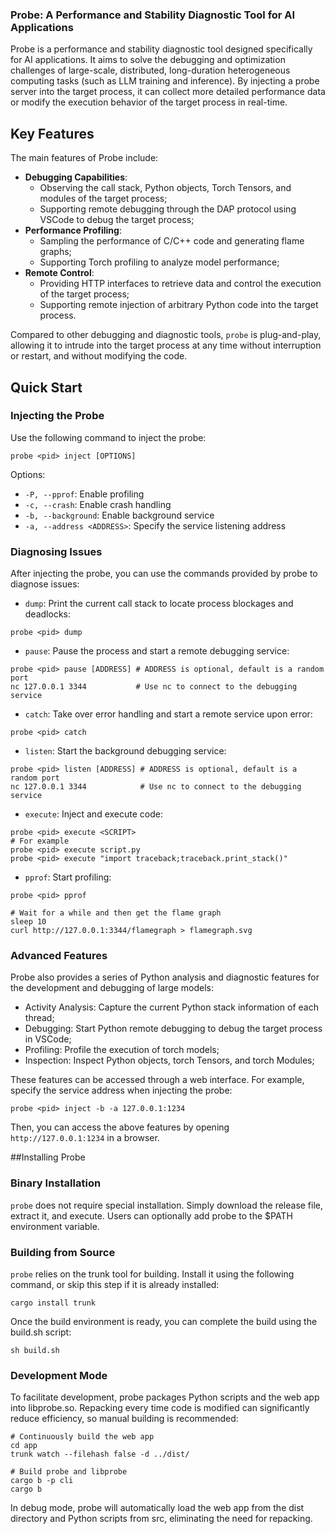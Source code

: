 ### Probe: A Performance and Stability Diagnostic Tool for AI Applications

Probe is a performance and stability diagnostic tool designed specifically for AI applications. It aims to solve the debugging and optimization challenges of large-scale, distributed, long-duration heterogeneous computing tasks (such as LLM training and inference). By injecting a probe server into the target process, it can collect more detailed performance data or modify the execution behavior of the target process in real-time.

## Key Features

The main features of Probe include:

- **Debugging Capabilities**:
  - Observing the call stack, Python objects, Torch Tensors, and modules of the target process;
  - Supporting remote debugging through the DAP protocol using VSCode to debug the target process;
- **Performance Profiling**:
  - Sampling the performance of C/C++ code and generating flame graphs;
  - Supporting Torch profiling to analyze model performance;
- **Remote Control**:
  - Providing HTTP interfaces to retrieve data and control the execution of the target process;
  - Supporting remote injection of arbitrary Python code into the target process.

Compared to other debugging and diagnostic tools, `probe` is plug-and-play, allowing it to intrude into the target process at any time without interruption or restart, and without modifying the code.

## Quick Start

### Injecting the Probe

Use the following command to inject the probe:

```shell
probe <pid> inject [OPTIONS]
```

Options:
+ `-P, --pprof`: Enable profiling
+ `-c, --crash`: Enable crash handling
+ `-b, --background`: Enable background service
+ `-a, --address <ADDRESS>`: Specify the service listening address


### Diagnosing Issues

After injecting the probe, you can use the commands provided by probe to diagnose issues:

- `dump`: Print the current call stack to locate process blockages and deadlocks:

```shell
probe <pid> dump
```

- `pause`: Pause the process and start a remote debugging service:

```shell
probe <pid> pause [ADDRESS] # ADDRESS is optional, default is a random port
nc 127.0.0.1 3344           # Use nc to connect to the debugging service
```

- `catch`: Take over error handling and start a remote service upon error:

```shell
probe <pid> catch
```

- `listen`: Start the background debugging service:

```shell
probe <pid> listen [ADDRESS] # ADDRESS is optional, default is a random port
nc 127.0.0.1 3344            # Use nc to connect to the debugging service
```

- `execute`: Inject and execute code:

```shell
probe <pid> execute <SCRIPT>
# For example
probe <pid> execute script.py
probe <pid> execute "import traceback;traceback.print_stack()"
```

- `pprof`: Start profiling:

```shell
probe <pid> pprof

# Wait for a while and then get the flame graph
sleep 10
curl http://127.0.0.1:3344/flamegraph > flamegraph.svg

```

### Advanced Features

Probe also provides a series of Python analysis and diagnostic features for the development and debugging of large models:

- Activity Analysis: Capture the current Python stack information of each thread;
- Debugging: Start Python remote debugging to debug the target process in VSCode;
- Profiling: Profile the execution of torch models;
- Inspection: Inspect Python objects, torch Tensors, and torch Modules;

These features can be accessed through a web interface. For example, specify the service address when injecting the probe:

```shell
probe <pid> inject -b -a 127.0.0.1:1234
```

Then, you can access the above features by opening `http://127.0.0.1:1234` in a browser.

##Installing Probe

### Binary Installation

`probe` does not require special installation. Simply download the release file, extract it, and execute. Users can optionally add probe to the $PATH environment variable.

### Building from Source

`probe` relies on the trunk tool for building. Install it using the following command, or skip this step if it is already installed:

```shell
cargo install trunk
```

Once the build environment is ready, you can complete the build using the build.sh script:

```shell
sh build.sh
```

### Development Mode

To facilitate development, probe packages Python scripts and the web app into libprobe.so. Repacking every time code is modified can significantly reduce efficiency, so manual building is recommended:

```shell
# Continuously build the web app
cd app
trunk watch --filehash false -d ../dist/

# Build probe and libprobe
cargo b -p cli
cargo b
```

In debug mode, probe will automatically load the web app from the dist directory and Python scripts from src, eliminating the need for repacking.